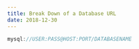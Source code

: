 ```yaml
---
title: Break Down of a Database URL
date: 2018-12-30
---
```


```c
mysql://USER:PASS@HOST:PORT/DATABASENAME
```